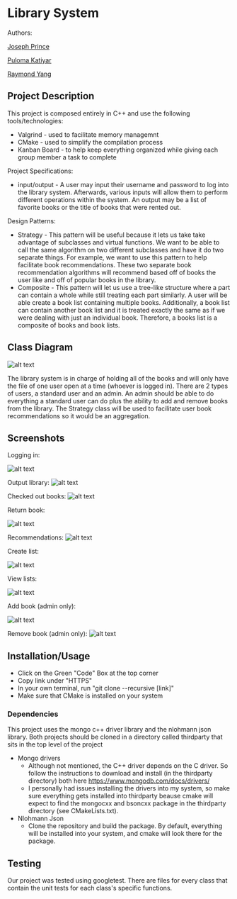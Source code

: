 # Library System 
 Authors: 

 [Joseph Prince](https://github.com/josephdprince)
  
 [Puloma Katiyar](https://github.com/puloma-k)
  
 [Raymond Yang](https://github.com/raymyun)
 
## Project Description
This project is composed entirely in C++ and use the following tools/technologies:
* Valgrind - used to facilitate memory managemnt
* CMake - used to simplify the compilation process
* Kanban Board - to help keep everything organized while giving each group member a task to complete

Project Specifications:
* input/output - A user may input their username and password to log into the library system. Afterwards, various inputs will allow them to perform different operations within the system. An output may be a list of favorite books or the title of books that were rented out. 
 
Design Patterns:  
* Strategy - This pattern will be useful because it lets us take take advantage of subclasses and virtual functions. We want to be able to call the same algorithm on two different subclasses and have it do two separate things. For example, we want to use this pattern to help facilitate book recommendations. These two separate book recommendation algorithms will recommend based off of books the user like and off of popular books in the library. 
* Composite - This pattern will let us use a tree-like structure where a part can contain a whole while still treating each part similarly. A user will be able create a book list containing multiple books. Additionally, a book list can contain another book list and it is treated exactly the same as if we were dealing with just an individual book. Therefore, a books list is a composite of books and book lists.


## Class Diagram
 ![alt text](https://github.com/cs100/final-project-jprin012-pkati001-ryang038/blob/master/images/SystemUML.png)

The library system is in charge of holding all of the books and will only have the file of one user open at a time (whoever is logged in). There are 2 types of users, a     standard user and an admin. An admin should be able to do everything a standard user can do plus the ability to add and remove books from the library. The Strategy class will be used to facilitate user book recommendations so it would be an aggregation.
 
 ## Screenshots
 Logging in:
 
 ![alt text](https://github.com/cs100/final-project-jprin012-pkati001-ryang038/blob/master/images/login.png)
 
 Output library:
 ![alt text](https://github.com/cs100/final-project-jprin012-pkati001-ryang038/blob/master/images/OutputLibrary.png)
 
 Checked out books:
 ![alt text](https://github.com/cs100/final-project-jprin012-pkati001-ryang038/blob/master/images/CheckedOut.png)
 
 Return book:
 
 ![alt text](https://github.com/cs100/final-project-jprin012-pkati001-ryang038/blob/master/images/Return.png)
 
 Recommendations:
 ![alt text](https://github.com/cs100/final-project-jprin012-pkati001-ryang038/blob/master/images/recommend.png)
 
 Create list:
 
 ![alt text](https://github.com/cs100/final-project-jprin012-pkati001-ryang038/blob/master/images/CreateList.png)
 
 View lists:
 
 ![alt text](https://github.com/cs100/final-project-jprin012-pkati001-ryang038/blob/master/images/ViewLists.png)
 
 Add book (admin only):
 
 ![alt text](https://github.com/cs100/final-project-jprin012-pkati001-ryang038/blob/master/images/AddBook.png)
 
 Remove book (admin only):
 ![alt text](https://github.com/cs100/final-project-jprin012-pkati001-ryang038/blob/master/images/RemoveBook.png)
 ## Installation/Usage
 * Click on the Green "Code" Box at the top corner 
 * Copy link under "HTTPS"
 * In your own terminal, run "git clone --recursive [link]"
 * Make sure that CMake is installed on your system

 ### Dependencies
This project uses the mongo c++ driver library and the nlohmann json library. Both projects should be cloned in a directory called thirdparty that sits in the top level of the project

* Mongo drivers
  - Although not mentioned, the C++ driver depends on the C driver. So follow the instructions to download and install (in the thirdparty directory) both here https://www.mongodb.com/docs/drivers/
  - I personally had issues installing the drivers into my system, so make sure everything gets installed into thirdparty beause cmake will expect to find the mongocxx and bsoncxx package in the thirdparty directory (see CMakeLists.txt).
* Nlohmann Json
  - Clone the repository and build the package. By default, everything will be installed into your system, and cmake will look there for the package.
 ## Testing
 Our project was tested using googletest. There are files for every class that contain the unit tests for each class's specific functions.  
